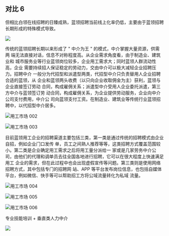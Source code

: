 ## 对比 6

但相比白领在线招聘的日臻成熟，蓝领招聘当前线上化率仍低，主要由于蓝领招聘 长期形成的特殊模式导致。

![](https://r-w.oss-cn-shanghai.aliyuncs.com/uPic/%E7%94%A8%E5%B7%A5%E5%B8%82%E5%9C%BA_001.png?x-oss-process=image/auto-orient,1/quality,q_80/format,webp)

传统的蓝领招聘长期以来形成了 " 中介为王 " 的模式，中介掌握大量资源，供需两 端无法直接对话，信息不对称程度高。从企业需求角度看，由于制造业、建筑业和 城市服务业等行业蓝领岗位较多，企业用工需求大；同时蓝领人群流动性高，企业 需要持续招人保证稳定的劳动力，交由中介可以极大减轻企业招聘压力。招聘中介 一般分为代招型和派遣型两类，代招型中介只负责替用人企业招聘合适的蓝领，从 企业和蓝领两头收费（以只向企业收取佣金为主）获利，蓝领与企业直接签订劳动 合同，构成雇佣关系；派遣型中介受用人企业委托派遣，第三方中介与蓝领签订劳 动合同，构成雇佣关系，为企业提供劳动服务，企业向中介公司支付费用，中介公 司向蓝领支付工资。在制造业、建筑业等传统行业蓝领招聘中，以代招型中介居多。

![用工市场 002](https://r-w.oss-cn-shanghai.aliyuncs.com/uPic/%E7%94%A8%E5%B7%A5%E5%B8%82%E5%9C%BA_002%7B.suffix%7D)

![用工市场 003](https://r-w.oss-cn-shanghai.aliyuncs.com/uPic/%E7%94%A8%E5%B7%A5%E5%B8%82%E5%9C%BA_003%7B.suffix%7D)

⽬前蓝领⽤⼯企业的招聘渠道主要包括三类，第⼀类是通过传统的招聘模式由企业⾃招，例如企业⻔⼝发传 单，员⼯之间熟⼈推荐等等，这类招聘⽅式覆盖范围较⼩。第⼆类是企业确定⽤⼯需求之后将⽤⼯量分派给⼀ 家或是⼏家劳务中介公司，由他们的代理和调单员去往全国各地进⾏招聘，它可以在很⼤程度上快速满⾜⽤⼯ 企业的需求，但在此过程中也会出现虚假宣传等问题。第三类则是使⽤⽹络招聘⽅式，其中包括专⻔的招聘⽹ 站、APP 等平台发布岗位信息，也包括⾃媒体平台，例如微信、快⼿等可以帮助招⼯⽅将公域流量转化为私域 流量。

![用工市场 004](https://r-w.oss-cn-shanghai.aliyuncs.com/uPic/%E7%94%A8%E5%B7%A5%E5%B8%82%E5%9C%BA_004%7B.suffix%7D)

![用工市场 005](https://r-w.oss-cn-shanghai.aliyuncs.com/uPic/%E7%94%A8%E5%B7%A5%E5%B8%82%E5%9C%BA_005%7B.suffix%7D)

![用工市场 006](https://r-w.oss-cn-shanghai.aliyuncs.com/uPic/%E7%94%A8%E5%B7%A5%E5%B8%82%E5%9C%BA_006%7B.suffix%7D)

专业技能培训 + 垂直类人力中介

![](https://r-w.oss-cn-shanghai.aliyuncs.com/uPic/%E7%94%A8%E5%B7%A5%E5%B8%82%E5%9C%BA_001.png)
